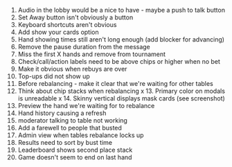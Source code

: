 1. Audio in the lobby would be a nice to have - maybe a push to talk button
2. Set Away button isn't obviously a button
3. Keyboard shortcuts aren't obvious
4. Add show your cards option
5. Hand showing times still aren't long enough (add blocker for advancing)
6. Remove the pause duration from the message
7. Miss the first X hands and remove from tournament
8. Check/call/action labels need to be above chips or higher when no bet
9. Make it obvious when rebuys are over
10. Top-ups did not show up
11. Before rebalancing - make it clear that we're waiting for other tables
12. Think about chip stacks when rebalancing
x 13. Primary color on modals is unreadable
x 14. Skinny vertical displays mask cards (see screenshot)
15. Preview the hand we're waiting for to rebalance
16. Hand history causing a refresh
17. moderator talking to table not working
18. Add a farewell to people that busted
19. Admin view when tables rebalance locks up
20. Results need to sort by bust time
21. Leaderboard shows second place stack
22. Game doesn't seem to end on last hand